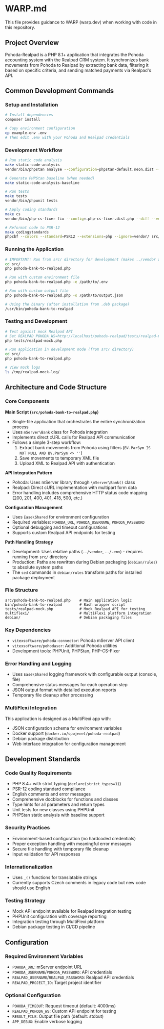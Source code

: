 # WARP.md

This file provides guidance to WARP (warp.dev) when working with code in this repository.

## Project Overview

Pohoda-Realpad is a PHP 8.1+ application that integrates the Pohoda accounting system with the Realpad CRM system. It synchronizes bank movements from Pohoda to Realpad by extracting bank data, filtering it based on specific criteria, and sending matched payments via Realpad's API.

## Common Development Commands

### Setup and Installation
```bash
# Install dependencies
composer install

# Copy environment configuration
cp example.env .env
# Then edit .env with your Pohoda and Realpad credentials
```

### Development Workflow
```bash
# Run static code analysis
make static-code-analysis
vendor/bin/phpstan analyse --configuration=phpstan-default.neon.dist --memory-limit=-1

# Generate PHPStan baseline (when needed)
make static-code-analysis-baseline

# Run tests
make tests
vendor/bin/phpunit tests

# Apply coding standards
make cs
vendor/bin/php-cs-fixer fix --config=.php-cs-fixer.dist.php --diff --verbose

# Reformat code to PSR-12
make codingstandards
phpcbf --colors --standard=PSR12 --extensions=php --ignore=vendor/ src/
```

### Running the Application
```bash
# IMPORTANT: Run from src/ directory for development (makes ../vendor and ../.env paths work)
cd src/
php pohoda-bank-to-realpad.php

# Run with custom environment file
php pohoda-bank-to-realpad.php -e /path/to/.env

# Run with custom output file
php pohoda-bank-to-realpad.php -o /path/to/output.json

# Using the binary (after installation from .deb package)
/usr/bin/pohoda-bank-to-realpad
```

### Testing and Development
```bash
# Test against mock Realpad API
# Set REALPAD_POHODA_WS=http://localhost/pohoda-realpad/tests/realpad-mock.php in .env
php tests/realpad-mock.php

# Run application in development mode (from src/ directory)
cd src/
php pohoda-bank-to-realpad.php

# View mock logs
ls /tmp/realpad-mock-log/
```

## Architecture and Code Structure

### Core Components

**Main Script (`src/pohoda-bank-to-realpad.php`)**
- Single-file application that orchestrates the entire synchronization process
- Uses `mServer\Bank` class for Pohoda integration
- Implements direct cURL calls for Realpad API communication
- Follows a simple 3-step workflow:
  1. Extract bank movements from Pohoda using filters (`BV.ParSym IS NOT NULL AND BV.ParSym <> ''`)
  2. Save movements to temporary XML file
  3. Upload XML to Realpad API with authentication

**API Integration Pattern**
- Pohoda: Uses mServer library through `\mServer\Bank()` class
- Realpad: Direct cURL implementation with multipart form data
- Error handling includes comprehensive HTTP status code mapping (200, 201, 400, 401, 418, 500, etc.)

**Configuration Management**
- Uses `Ease\Shared` for environment configuration
- Required variables: `POHODA_URL`, `POHODA_USERNAME`, `POHODA_PASSWORD`
- Optional debugging and timeout configurations
- Supports custom Realpad API endpoints for testing

**Path Handling Strategy**
- Development: Uses relative paths (`../vendor`, `../.env`) - requires running from `src/` directory
- Production: Paths are rewritten during Debian packaging (`debian/rules`) to absolute system paths
- The `sed` commands in `debian/rules` transform paths for installed package deployment

### File Structure
```
src/pohoda-bank-to-realpad.php    # Main application logic
bin/pohoda-bank-to-realpad        # Bash wrapper script
tests/realpad-mock.php            # Mock Realpad API for testing
multiflexi/                       # MultiFlexi platform integration
debian/                           # Debian packaging files
```

### Key Dependencies
- `vitexsoftware/pohoda-connector`: Pohoda mServer API client
- `vitexsoftware/pohodaser`: Additional Pohoda utilities
- Development tools: PHPUnit, PHPStan, PHP-CS-Fixer

### Error Handling and Logging
- Uses `Ease\Shared` logging framework with configurable output (console, file)
- Comprehensive status messages for each operation step
- JSON output format with detailed execution reports
- Temporary file cleanup after processing

### MultiFlexi Integration
This application is designed as a MultiFlexi app with:
- JSON configuration schema for environment variables
- Docker support (`docker.io/spojenet/pohoda-realpad`)
- Debian package distribution
- Web interface integration for configuration management

## Development Standards

### Code Quality Requirements
- PHP 8.4+ with strict typing (`declare(strict_types=1)`)
- PSR-12 coding standard compliance
- English comments and error messages
- Comprehensive docblocks for functions and classes
- Type hints for all parameters and return types
- Unit tests for new classes using PHPUnit
- PHPStan static analysis with baseline support

### Security Practices
- Environment-based configuration (no hardcoded credentials)
- Proper exception handling with meaningful error messages
- Secure file handling with temporary file cleanup
- Input validation for API responses

### Internationalization
- Uses `_()` functions for translatable strings
- Currently supports Czech comments in legacy code but new code should use English

### Testing Strategy
- Mock API endpoint available for Realpad integration testing
- PHPUnit configuration with coverage reporting
- Integration testing through MultiFlexi platform
- Debian package testing in CI/CD pipeline

## Configuration

### Required Environment Variables
- `POHODA_URL`: mServer endpoint URL
- `POHODA_USERNAME`/`POHODA_PASSWORD`: API credentials
- `REALPAD_USERNAME`/`REALPAD_PASSWORD`: Realpad API credentials
- `REALPAD_PROJECT_ID`: Target project identifier

### Optional Configuration
- `POHODA_TIMEOUT`: Request timeout (default: 4000ms)
- `REALPAD_POHODA_WS`: Custom API endpoint for testing
- `RESULT_FILE`: Output file path (default: stdout)
- `APP_DEBUG`: Enable verbose logging